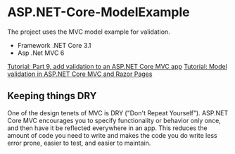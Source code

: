 # ASP.NET-Core-ModelExample
The project uses the MVC model example for validation.

- Framework .NET Core 3.1
- Asp .Net MVC 6

[Tutorial: Part 9, add validation to an ASP.NET Core MVC app](https://learn.microsoft.com/en-us/aspnet/core/tutorials/first-mvc-app/validation?view=aspnetcore-6.0)
[Tutorial: Model validation in ASP.NET Core MVC and Razor Pages](https://learn.microsoft.com/en-us/aspnet/core/mvc/models/validation?view=aspnetcore-6.0)

## Keeping things DRY
One of the design tenets of MVC is DRY ("Don't Repeat Yourself"). ASP.NET Core MVC encourages you to specify functionality or behavior only once, and then have it be reflected everywhere in an app. This reduces the amount of code you need to write and makes the code you do write less error prone, easier to test, and easier to maintain.
